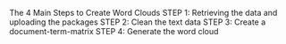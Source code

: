 The 4 Main Steps to Create Word Clouds
STEP 1: Retrieving the data and uploading the packages
STEP 2: Clean the text data
STEP 3: Create a document-term-matrix
STEP 4: Generate the word cloud
